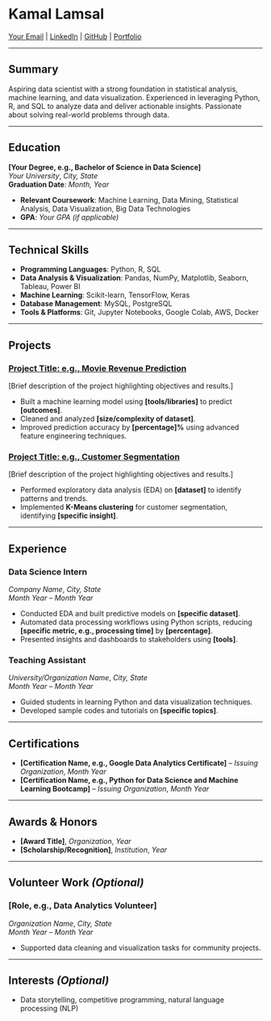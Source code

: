 # **Kamal Lamsal**
[Your Email](mailto:your.email@example.com) | [LinkedIn](https://linkedin.com/in/your-profile) | [GitHub](https://github.com/your-username) | [Portfolio](https://yourportfolio.com)

---

## **Summary**
Aspiring data scientist with a strong foundation in statistical analysis, machine learning, and data visualization. Experienced in leveraging Python, R, and SQL to analyze data and deliver actionable insights. Passionate about solving real-world problems through data.

---

## **Education**
**[Your Degree, e.g., Bachelor of Science in Data Science]**  
*Your University*, *City, State*  
**Graduation Date**: *Month, Year*  
- **Relevant Coursework**: Machine Learning, Data Mining, Statistical Analysis, Data Visualization, Big Data Technologies  
- **GPA**: *Your GPA (if applicable)*

---

## **Technical Skills**
- **Programming Languages**: Python, R, SQL  
- **Data Analysis & Visualization**: Pandas, NumPy, Matplotlib, Seaborn, Tableau, Power BI  
- **Machine Learning**: Scikit-learn, TensorFlow, Keras  
- **Database Management**: MySQL, PostgreSQL  
- **Tools & Platforms**: Git, Jupyter Notebooks, Google Colab, AWS, Docker  

---

## **Projects**
### **[Project Title: e.g., Movie Revenue Prediction](https://github.com/your-username/project-repo)**
[Brief description of the project highlighting objectives and results.]  
- Built a machine learning model using **[tools/libraries]** to predict **[outcomes]**.  
- Cleaned and analyzed **[size/complexity of dataset]**.  
- Improved prediction accuracy by **[percentage]%** using advanced feature engineering techniques.  

### **[Project Title: e.g., Customer Segmentation](https://github.com/your-username/project-repo)**
[Brief description of the project highlighting objectives and results.]  
- Performed exploratory data analysis (EDA) on **[dataset]** to identify patterns and trends.  
- Implemented **K-Means clustering** for customer segmentation, identifying **[specific insight]**.  

---

## **Experience**
### **Data Science Intern**  
*Company Name*, *City, State*  
*Month Year – Month Year*  
- Conducted EDA and built predictive models on **[specific dataset]**.  
- Automated data processing workflows using Python scripts, reducing **[specific metric, e.g., processing time]** by **[percentage]**.  
- Presented insights and dashboards to stakeholders using **[tools]**.  

### **Teaching Assistant**  
*University/Organization Name*, *City, State*  
*Month Year – Month Year*  
- Guided students in learning Python and data visualization techniques.  
- Developed sample codes and tutorials on **[specific topics]**.

---

## **Certifications**
- **[Certification Name, e.g., Google Data Analytics Certificate]** – *Issuing Organization*, *Month Year*  
- **[Certification Name, e.g., Python for Data Science and Machine Learning Bootcamp]** – *Issuing Organization*, *Month Year*  

---

## **Awards & Honors**
- **[Award Title]**, *Organization*, *Year*  
- **[Scholarship/Recognition]**, *Institution*, *Year*  

---

## **Volunteer Work** *(Optional)*  
### **[Role, e.g., Data Analytics Volunteer]**  
*Organization Name*, *City, State*  
*Month Year – Month Year*  
- Supported data cleaning and visualization tasks for community projects.

---

## **Interests** *(Optional)*  
- Data storytelling, competitive programming, natural language processing (NLP)

